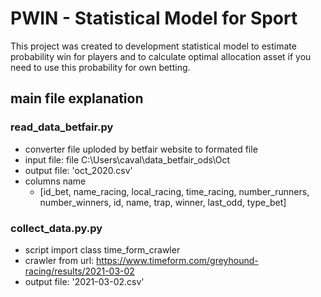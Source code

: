 # PWIN - Statistical Model for Sport

This project was created to development statistical model to estimate probability win for players and to calculate optimal allocation asset if you need to use this probability for own betting.

## main file explanation

### read_data_betfair.py
- converter file uploded by betfair website to formated file
- input file: file C:\\Users\\caval\\data_betfair_ods\\Oct
- output file: 'oct_2020.csv'
 -  columns name
    -  [id_bet, name_racing, local_racing, time_racing, number_runners, number_winners, id, name, trap, winner, last_odd, type_bet]

### collect_data.py.py
- script import class time_form_crawler
- crawler from url: https://www.timeform.com/greyhound-racing/results/2021-03-02
- output file: '2021-03-02.csv'
